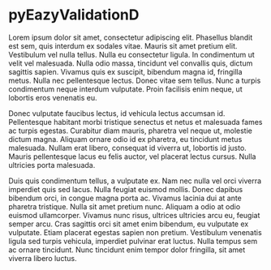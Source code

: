 # pyEazyValidationD
Lorem ipsum dolor sit amet, consectetur adipiscing elit. Phasellus blandit est sem, quis interdum ex sodales vitae. Mauris sit amet pretium elit. Vestibulum vel nulla tellus. Nulla eu consectetur ligula. In condimentum ut velit vel malesuada. Nulla odio massa, tincidunt vel convallis quis, dictum sagittis sapien. Vivamus quis ex suscipit, bibendum magna id, fringilla metus. Nulla nec pellentesque lectus. Donec vitae sem tellus. Nunc a turpis condimentum neque interdum vulputate. Proin facilisis enim neque, ut lobortis eros venenatis eu.

Donec vulputate faucibus lectus, id vehicula lectus accumsan id. Pellentesque habitant morbi tristique senectus et netus et malesuada fames ac turpis egestas. Curabitur diam mauris, pharetra vel neque ut, molestie dictum magna. Aliquam ornare odio id ex pharetra, eu tincidunt metus malesuada. Nullam erat libero, consequat id viverra ut, lobortis id justo. Mauris pellentesque lacus eu felis auctor, vel placerat lectus cursus. Nulla ultricies porta malesuada.

Duis quis condimentum tellus, a vulputate ex. Nam nec nulla vel orci viverra imperdiet quis sed lacus. Nulla feugiat euismod mollis. Donec dapibus bibendum orci, in congue magna porta ac. Vivamus lacinia dui at ante pharetra tristique. Nulla sit amet pretium nunc. Aliquam a odio at odio euismod ullamcorper. Vivamus nunc risus, ultrices ultricies arcu eu, feugiat semper arcu. Cras sagittis orci sit amet enim bibendum, eu vulputate ex vulputate. Etiam placerat egestas sapien non pretium. Vestibulum venenatis ligula sed turpis vehicula, imperdiet pulvinar erat luctus. Nulla tempus sem ac ornare tincidunt. Nunc tincidunt enim tempor dolor fringilla, sit amet viverra libero luctus.
